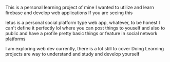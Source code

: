 This is a personal learning project of mine
I wanted to utilize and learn firebase and develop web applications
If you are seeing this 

letus is a personal social platform type web app, whatever, 
to be honest I can't define it perfectly lol
where you can post things to youself and also to public and have a profile 
pretty basic things or feature in social network platforms

I am exploring web dev currently, there is a lot still to cover
Doing Learning projects are way to understand and study and develop yourself 
